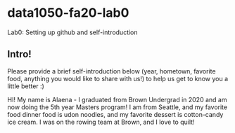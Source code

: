 # data1050-fa20-lab0
Lab0: Setting up github and self-introduction
## Intro!
Please provide a brief self-introduction below (year, hometown, favorite food, anything you would like to share with us!) to help us get to know you a little better :) 


HI! My name is Alaena - I graduated from Brown Undergrad in 2020 and am now doing the 5th year Masters program! I am from Seattle, and my favorite food dinner food is udon noodles, and my favorite dessert is cotton-candy ice cream. I was on the rowing team at Brown, and I love to quilt! 
